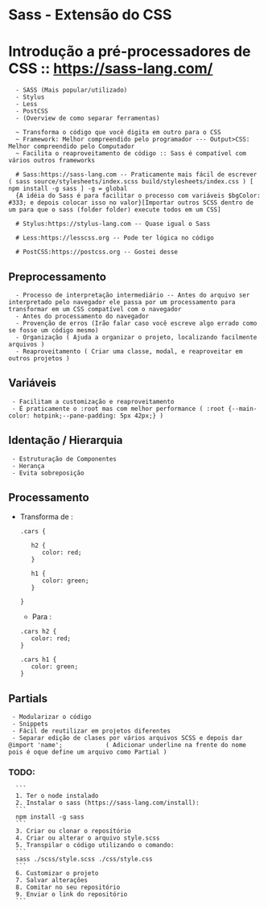    # Sass - Extensão do CSS
   # Introdução a pré-processadores de CSS :: https://sass-lang.com/
      - SASS (Mais popular/utilizado)
      - Stylus
      - Less
      - PostCSS
      - (Overview de como separar ferramentas)

      ~ Transforma o código que você digita em outro para o CSS
      ~ Framework: Melhor compreendido pelo programador --- Output>CSS: Melhor compreendido pelo Computador
      ~ Facilita o reaproveitamento de código :: Sass é compatível com vários outros frameworks

      # Sass:https://sass-lang.com -- Praticamente mais fácil de escrever	( sass source/stylesheets/index.scss build/stylesheets/index.css ) [ npm install -g sass ] -g = global
      {A idéia do Sass é para facilitar o processo com variáveis $bgColor: #333; e depois colocar isso no valor}[Importar outros SCSS dentro de um para que o sass (folder folder) execute todos em um CSS]

      # Stylus:https://stylus-lang.com -- Quase igual o Sass

      # Less:https://lesscss.org -- Pode ter lógica no código

      # PostCSS:https://postcss.org -- Gostei desse 

   ## Preprocessamento
      - Processo de interpretação intermediário -- Antes do arquivo ser interpretado pelo navegador ele passa por um processamento para transformar em um CSS compatível com o navegador
      - Antes do processamento do navegador
      - Provenção de erros (Irão falar caso você escreve algo errado como se fosse um código mesmo)
      - Organização ( Ajuda a organizar o projeto, localizando facilmente arquivos )
      - Reaproveitamento ( Criar uma classe, modal, e reaproveitar em outros projetos )

   ## Variáveis
     - Facilitam a customização e reaproveitamento
     - É praticamente o :root mas com melhor performance ( :root {--main-color: hotpink;--pane-padding: 5px 42px;} )

   ## Identação / Hierarquia
     - Estruturação de Componentes
     - Herança
     - Evita sobreposição

   ## Processamento
   - Transforma de :
      ```
      .cars {

         h2 {
            color: red;
         }

         h1 {
            color: green;
         }

      }
      ```
      -  Para :
      ```
      .cars h2 {
         color: red;
      }

      .cars h1 {
         color: green;
      }
      ```

   ## Partials
     - Modularizar o código
     - Snippets
     - Fácil de reutilizar em projetos diferentes
     - Separar edição de clases por vários arquivos SCSS e depois dar @import 'name';			 ( Adicionar underline na frente do nome pois é oque define um arquivo como Partial )		

   ### TODO: 
      ```
      1. Ter o node instalado
      2. Instalar o sass (https://sass-lang.com/install):
      ```
      npm install -g sass    
      ```
      3. Criar ou clonar o reposítório
      4. Criar ou alterar o arquivo style.scss
      5. Transpilar o código utilizando o comando:
      ```
      sass ./scss/style.scss ./css/style.css 
      ```
      6. Customizar o projeto
      7. Salvar alterações
      8. Comitar no seu repositório
      9. Enviar o link do repositório
      ```
